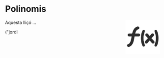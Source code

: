 # Polinomis

<img src='./polinomis.png' style='height: 8em; float: right; margin: 0 0 1em 1em;' />

Aquesta lliçó ...




("jordi<Autors autors="jpetit"/> 
